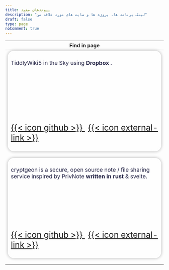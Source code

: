 ```yaml
---
title: پیوندهای مفید
description: "لینک برنامه ها، پروژه ها و سایت های مورد علاقه من"
draft: false
type: page
noComment: true
---
```


<table id="myCards">
  <thead>
    <tr>
      <th>Find in page</th>
    </tr>
  </thead>
  <tbody>
    <tr>
      <td>
        <div class="card" dir=ltr>
          <p>TiddlyWiki5 in the Sky using <strong> Dropbox </strong>.</p>
          <p class="card-footer">
            <a class="icon" href="https://github.com/mer30hamid/tw5-dropbox" target="_blank" rel="noreferrer noopener me">
                {{< icon github >}}
            </a>
            <a class="icon" href="https://mer30hamid.github.io/tw5-dropbox/" target="_blank" rel="noreferrer noopener me">
                {{< icon external-link >}}
            </a>
          </p>
        </div>
      </td>
    </tr>
    <tr>
      <td>
        <div class="card" dir=ltr>
          <p>cryptgeon is a secure, open source note / file sharing service inspired by PrivNote <strong> written in rust </strong> & svelte.</p>
          <p class="card-footer">
            <a class="icon" href="https://github.com/cupcakearmy/cryptgeon" target="_blank" rel="noreferrer noopener me">
                {{< icon github >}}
            </a>
            <a class="icon" href="https://cryptgeon.org/" target="_blank" rel="noreferrer noopener me">
                {{< icon external-link >}}
            </a>
          </p>
        </div>
      </td>
    </tr>
  </tbody>
</table>



<div id="wrapper"></div>

<script src="https://cdn.jsdelivr.net/npm/gridjs@6.2.0/dist/gridjs.production.min.js"></script>
<script src="https://cdn.jsdelivr.net/npm/gridjs@6.2.0/l10n/dist/l10n.umd.js"></script>
<link rel="stylesheet" href="https://cdn.jsdelivr.net/npm/gridjs@6.2.0/dist/theme/mermaid.min.css">

<style>

/* Container needed to position the button. Adjust the width as needed */
.changBgBtn {
  position: relative;
  width: 12%;
}

/* Make the image responsive */
.changBgBtn img {
  width: 100%;
  height: auto;
}

/* Style the button and place it in the middle of the container/image */
.changBgBtn .btn {
  position: absolute;
  top: 50%;
  left: 50%;
  transform: translate(-50%, -50%);
  -ms-transform: translate(-50%, -50%);
  background-color: #555;
  color: white;
  font-size: 16px;
  padding: 12px 24px;
  border: none;
  cursor: pointer;
  border-radius: 5px;
}

.changBgBtn .btn:hover {
  background-color: black;
}



.card {
  font-size: 1.1em;
  color: #224;
  max-width: 500px;
  min-height: 200px;
  height: 300px;
  display: flex;
  flex-direction: column;
  justify-content: space-between;
  margin-bottom: 15px;
  padding: 0.5em;
  border: 1px solid rgba(255, 255, 255, .25);
  border-radius: 20px;
  background-color: rgba(255, 255, 255, 0.45);
  box-shadow: 0 0 10px 1px rgba(0, 0, 0, 0.25);
  backdrop-filter: blur(15px);
}

.card-footer a{
  font-size: 0.75em;
}

.card-footer a.icon {
  font-size: 1.5em;
  margin-right: 10px;
}



.gridjs-search{
  float: right;
}


.gridjs-wrapper, .gridjs-td, .gridjs-tr, .gridjs-tbody, .gridjs-table{
    background: transparent !important;
    border: none !important;
    max-width: 620px !important;
    box-shadow: none;
}

.gridjs-footer, .gridjs-pages button{
  max-width: 620px !important;
  color: #224;
  background-color: rgba(255, 255, 255, 0.45) !important;
  box-shadow: 0 0 10px 1px rgba(0, 0, 0, 0.25);
  backdrop-filter: blur(15px);
}


body{
    background-image: url("/bg/3.png") !important;
    background-attachment: fixed;
}


/* input.gridjs-input, .gridjs-search-input{
    min-height: 40px;
    margin: 0 20px 10px 0;
    width: 250px;
    padding: 0 15px 0 15px;
    border-radius: 25px;
    background-color: #e7fff1f5;
} */

.gridjs-message{
    color: oldlace
}

.gridjs-pagination .gridjs-pages button:first-child {
  border-bottom-left-radius: unset;
  border-top-left-radius: unset;
  border-bottom-right-radius: 6px;
  border-top-right-radius: 6px;
}

.gridjs-pagination .gridjs-pages button:last-child:focus {
  margin-right: unset;
  margin-left: 0;
}

.gridjs-pagination .gridjs-pages button:last-child {
  border-bottom-right-radius: unset;
  border-top-right-radius: unset;
  border-right: unset;
  border-bottom-left-radius: 6px;
  border-top-left-radius: 6px;
  border-left: 1px solid #d2d6dc;
}

</style>

<script>

// for(let i=1;i<=13;++i){
//   document.write('<div class="changBgBtn">');
//   document.write('<img src="/bg/'+ i +'.png" alt="Snow">');
//   document.write('<button class="btn" onclick="document.getElementsByClassName(\'app-container\')[0].style.background=\'url(/bg/' + i + '.png)\'">Set ' + i + '</button>');
//   document.write('</div>');
// }

myCards = document.getElementById("myCards");

const grid = new gridjs.Grid({
  from: myCards,
  language: gridjs.l10n.faIR,
  search: {
    ignoreHiddenColumns: false,
  },
  pagination: {
    limit: 5
  },
  style: {
    th: {'display': 'none'}}
});


let wrp = document.getElementById("wrapper");

grid.render(wrp);

window.onload = function() {
    wrp.getElementsByTagName("input")[0].focus();
};

</script>
